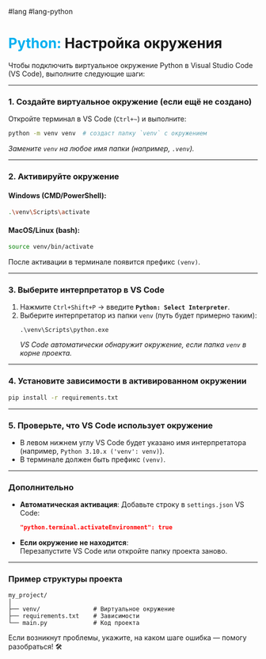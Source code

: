 #lang #lang-python
# <font color="#00b0f0">Python:</font> Настройка окружения

Чтобы подключить виртуальное окружение Python в Visual Studio Code (VS Code), выполните следующие шаги:

---

### **1. Создайте виртуальное окружение** (если ещё не создано)
Откройте терминал в VS Code (`Ctrl+~`) и выполните:
```bash
python -m venv venv  # создаст папку `venv` с окружением
```
*Замените `venv` на любое имя папки (например, `.venv`).*

---

### **2. Активируйте окружение**
#### **Windows (CMD/PowerShell)**:
```bash
.\venv\Scripts\activate
```
#### **MacOS/Linux (bash)**:
```bash
source venv/bin/activate
```
После активации в терминале появится префикс `(venv)`.

---

### **3. Выберите интерпретатор в VS Code**
1. Нажмите `Ctrl+Shift+P` → введите **`Python: Select Interpreter`**.
2. Выберите интерпретатор из папки `venv` (путь будет примерно таким):  
   ```
   .\venv\Scripts\python.exe
   ```
   *VS Code автоматически обнаружит окружение, если папка `venv` в корне проекта.*

---

### **4. Установите зависимости в активированном окружении**
```bash
pip install -r requirements.txt
```

---

### **5. Проверьте, что VS Code использует окружение**
- В левом нижнем углу VS Code будет указано имя интерпретатора (например, `Python 3.10.x ('venv': venv)`).
- В терминале должен быть префикс `(venv)`.

---

### **Дополнительно**
- **Автоматическая активация**: Добавьте строку в `settings.json` VS Code:
  ```json
  "python.terminal.activateEnvironment": true
  ```
- **Если окружение не находится**:  
  Перезапустите VS Code или откройте папку проекта заново.

---

### **Пример структуры проекта**
```
my_project/
│
├── venv/               # Виртуальное окружение
├── requirements.txt    # Зависимости
└── main.py             # Код проекта
```

Если возникнут проблемы, укажите, на каком шаге ошибка — помогу разобраться! 🛠️